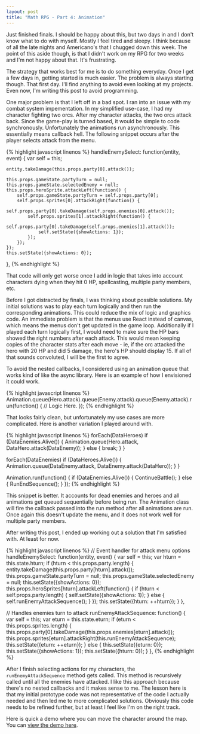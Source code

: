 ```yaml
---
layout: post
title: "Math RPG - Part 4: Animation"
---
```


Just finished finals. I should be happy about this, but two days in and I don't know what to do with myself. Mostly I feel tired and sleepy. I think because of all the late nights and Americano's that I chugged down this week. The point of this aside though, is that I didn't work on my RPG for two weeks and I'm not happy about that. It's frustrating.

The strategy that works best for me is to do something everyday. Once I get a few days in, getting started is much easier. The problem is always starting though. That first day. I'll find anything to avoid even looking at my projects. Even now, I'm writing this post to avoid programming.

One major problem is that I left off in a bad spot. I ran into an issue with my combat system impementation. In my simplified use-case, I had my character fighting two orcs. After my character attacks, the two orcs attack back. Since the game-play is turned based, it would be simple to code synchronously. Unfortunately the animations run asynchronously. This essentially means callback hell. The following snippet occurs after the player selects attack from the menu.

{% highlight javascript linenos %}
handleEnemySelect: function(entity, event) {
    var self = this;

    entity.takeDamage(this.props.party[0].attack());

    this.props.gameState.partyTurn = null;
    this.props.gameState.selectedEnemy = null;
    this.props.heroSprite.attackLeft(function() {
        self.props.gameState.partyTurn = self.props.party[0];
        self.props.sprites[0].attackRight(function() {
            self.props.party[0].takeDamage(self.props.enemies[0].attack());
            self.props.sprites[1].attackRight(function() {
                self.props.party[0].takeDamage(self.props.enemies[1].attack());
                self.setState({showActions: 1});
            });
        });
    });
    this.setState({showActions: 0});
},
{% endhighlight %}

That code will only get worse once I add in logic that takes into account characters dying when they hit 0 HP, spellcasting, multiple party members, etc.

Before I got distracted by finals, I was thinking about possible solutions. My initial solutions was to play each turn logically and then run the corresponding animations. This could reduce the mix of logic and graphics code. An immediate problem is that the menus use React instead of canvas, which means the menus don't get updated in the game loop. Additionally if I played each turn logically first, I would need to make sure the HP bars showed the right numbers after each attack. This would mean keeping copies of the character stats after each move - ie, if the orc attacked the hero with 20 HP and did 5 damage, the hero's HP should display 15. If all of that sounds convoluted, I will be the first to agree.

To avoid the nested callbacks, I considered using an animation queue that works kind of like the async library. Here is an example of how I envisioned it could work.

{% highlight javascript linenos %}
Animation.queue(Hero.attack).queue(Enemy.attack).queue(Enemy.attack).run(function() {
    // Logic Here.
});
{% endhighlight %}

That looks fairly clean, but unfortunately my use cases are more complicated. Here is another variation I played around with.

{% highlight javascript linenos %}
forEach(DataHeroes)
    if (DataEnemies.Alive()) {
        Animation.queue(Hero.attack,  DataHero.attack(DataEnemy));
    } else {
        break;
    }
}

forEach(DataEnemies)
    if (DataHeroes.Alive()) {
        Animation.queue(DataEnemy.attack,  DataEnemy.attack(DataHero));
     }
}

Animation.run(function() {
    if (DataEnemies.Alive()) {
        ContinueBattle();
    } else {
        RunEndSequence();
    }
});
{% endhighlight %}

This snippet is better. It accounts for dead enemies and heroes and all animations get queued sequentially before being run. The Animation class will fire the callback passed into the run method after all animations are run. Once again this doesn't update the menu, and it does not work well for multiple party members.

After writing this post, I ended up working out a solution that I'm satisfied with. At least for now.

{% highlight javascript linenos %}
// Event handler for attack menu options
handleEnemySelect: function(entity, event) {
    var self = this;
    var hturn = this.state.hturn;
    if (hturn < this.props.party.length) {
        entity.takeDamage(this.props.party[hturn].attack());
        this.props.gameState.partyTurn = null;
        this.props.gameState.selectedEnemy = null;
        this.setState({showActions: 0});
        this.props.heroSprites[hturn].attackLeft(function() {
            if (hturn < self.props.party.length) {
                self.setState({showActions: 1});
            } else {
                self.runEnemyAttackSequence();
            }
        });
        this.setState({hturn: ++hturn});
    }
},

// Handles enemies turn to attack
runEnemyAttackSequence: function() {
    var self = this;
    var eturn = this.state.eturn;
    if (eturn < this.props.sprites.length) {
        this.props.party[0].takeDamage(this.props.enemies[eturn].attack());
        this.props.sprites[eturn].attackRight(this.runEnemyAttackSequence);
        this.setState({eturn: ++eturn});
    } else {
        this.setState({eturn: 0});
        this.setState({showActions: 1});
        this.setState({hturn: 0});
    }
},
{% endhighlight %}

After I finish selecting actions for my characters, the `runEnemyAttackSequence` method gets called. This method is recursively called until all the enemies have attacked. I like this approach because there's no nested callbacks and it makes sense to me. The lesson here is that my initial prototype code was not representative of the code I actually needed and then led me to more complicated solutions. Obviously this code needs to be refined further, but at least I feel like I'm on the right track.

Here is quick a demo where you can move the character around the map. You can [view the demo here](/projects/rpg/demo-1/).